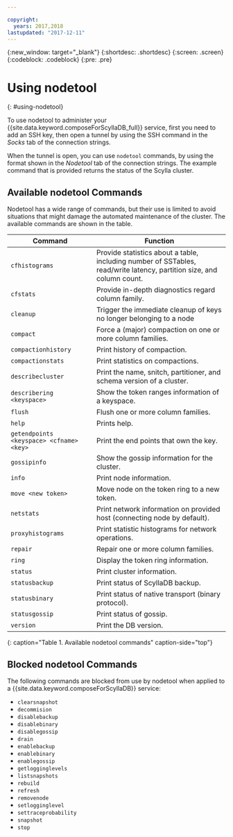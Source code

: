 ```yaml
---

copyright:
  years: 2017,2018
lastupdated: "2017-12-11"
---
```


{:new_window: target="_blank"}
{:shortdesc: .shortdesc}
{:screen: .screen}
{:codeblock: .codeblock}
{:pre: .pre}

# Using nodetool
{: #using-nodetool}

To use nodetool to administer your {{site.data.keyword.composeForScyllaDB_full}} service, first you need to add an SSH key, then open a tunnel by using the SSH command in the _Socks_ tab of the connection strings.

When the tunnel is open, you can use `nodetool` commands, by using the format shown in the _Nodetool_ tab of the connection strings. The example command that is provided returns the status of the Scylla cluster.

## Available nodetool Commands

Nodetool has a wide range of commands, but their use is limited to avoid situations that might damage the automated maintenance of the cluster. The available commands are shown in the table.

Command|Function
----------|-----------
`cfhistograms`|Provide statistics about a table, including number of SSTables, read/write latency, partition size, and column count.
`cfstats`|Provide in-depth diagnostics regard column family.
`cleanup`|Trigger the immediate cleanup of keys no longer belonging to a node
`compact`|Force a (major) compaction on one or more column families.
`compactionhistory`|Print history of compaction.
`compactionstats`|Print statistics on compactions.
`describecluster`|Print the name, snitch, partitioner, and schema version of a cluster.
`describering <keyspace>`|Show the token ranges information of a keyspace.
`flush`|Flush one or more column families.
`help`|Prints help.
`getendpoints <keyspace> <cfname> <key>`|Print the end points that own the key.
`gossipinfo`|Show the gossip information for the cluster.
`info`|Print node information.
`move <new token>`|Move node on the token ring to a new token.
`netstats`|Print network information on provided host (connecting node by default).
`proxyhistograms`|Print statistic histograms for network operations.
`repair`|Repair one or more column families.
`ring`|Display the token ring information.
`status`|Print cluster information.
`statusbackup`|Print status of ScyllaDB backup.
`statusbinary`|Print status of native transport (binary protocol).
`statusgossip`|Print status of gossip.
`version`|Print the DB version.
{: caption="Table 1. Available nodetool commands" caption-side="top"}


## Blocked nodetool Commands

The following commands are blocked from use by nodetool when applied to a {{site.data.keyword.composeForScyllaDB}} service:

- `clearsnapshot`
- `decommision`
- `disablebackup`
- `disablebinary`
- `disablegossip`
- `drain`
- `enablebackup`
- `enablebinary`
- `enablegossip`
- `getlogginglevels`
- `listsnapshots`
- `rebuild`
- `refresh`
- `removenode`
- `setlogginglevel`
- `settraceprobability`
- `snapshot`
- `stop`
